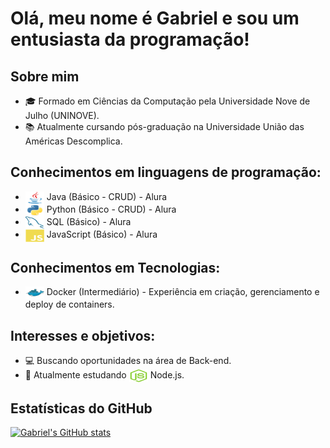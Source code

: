 # Olá, meu nome é Gabriel e sou um entusiasta da programação!

## Sobre mim
- 🎓 Formado em Ciências da Computação pela Universidade Nove de Julho (UNINOVE).
- 📚 Atualmente cursando pós-graduação na Universidade União das Américas Descomplica.

## Conhecimentos em linguagens de programação:
- <img align="center" alt="Java" height="20" width="30" src="https://raw.githubusercontent.com/devicons/devicon/master/icons/java/java-original.svg"> Java (Básico - CRUD) - Alura
- <img align="center" alt="Python" height="20" width="30" src="https://raw.githubusercontent.com/devicons/devicon/master/icons/python/python-original.svg"> Python (Básico - CRUD) - Alura
- <img align="center" alt="SQL" height="20" width="30" src="https://raw.githubusercontent.com/devicons/devicon/master/icons/mysql/mysql-original.svg"> SQL (Básico) - Alura
- <img align="center" alt="JavaScript" height="20" width="30" src="https://raw.githubusercontent.com/devicons/devicon/master/icons/javascript/javascript-plain.svg"> JavaScript (Básico) - Alura

## Conhecimentos em Tecnologias:
- <img align="center" alt="Docker" height="20" width="30" src="https://raw.githubusercontent.com/devicons/devicon/master/icons/docker/docker-original.svg"> Docker (Intermediário) - Experiência em criação, gerenciamento e deploy de containers.

## Interesses e objetivos:
- 💻 Buscando oportunidades na área de Back-end.
- 🌱 Atualmente estudando <img align="center" alt="Node.js" height="20" width="30" src="https://raw.githubusercontent.com/devicons/devicon/master/icons/nodejs/nodejs-original.svg"> Node.js.

## Estatísticas do GitHub
[![Gabriel's GitHub stats](https://github-readme-stats.vercel.app/api?username=GabrielLinharesBozzon)](https://github.com/anuraghazra/github-readme-stats)
